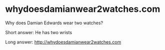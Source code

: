 # whydoesdamianwear2watches.com
Why does Damian Edwards wear two watches?

Short answer: He has two wrists

Long answer: http://whydoesdamianwear2watches.com
